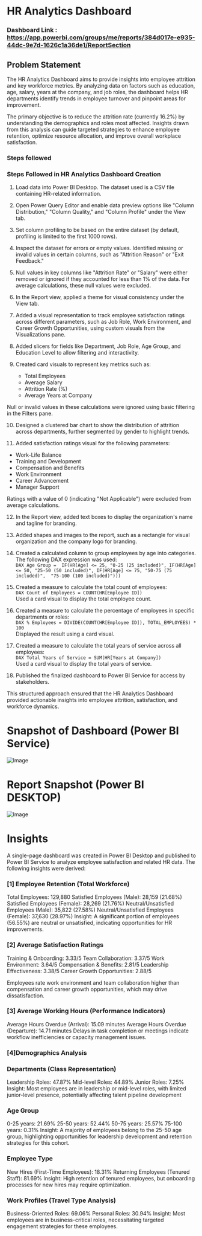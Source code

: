# HR Analytics Dashboard

### Dashboard Link : https://app.powerbi.com/groups/me/reports/384d017e-e935-44dc-9e7d-1626c1a36de1/ReportSection

## Problem Statement

The HR Analytics Dashboard aims to provide insights into employee attrition and key workforce metrics. By analyzing data on factors such as education, age, salary, years at the company, and job roles, the dashboard helps HR departments identify trends in employee turnover and pinpoint areas for improvement.  

The primary objective is to reduce the attrition rate (currently 16.2%) by understanding the demographics and roles most affected. Insights drawn from this analysis can guide targeted strategies to enhance employee retention, optimize resource allocation, and improve overall workplace satisfaction.


### Steps followed 

### Steps Followed in HR Analytics Dashboard Creation  

1.  Load data into Power BI Desktop. The dataset used is a CSV file containing HR-related information.  

2. Open Power Query Editor and enable data preview options like "Column Distribution," "Column Quality," and "Column Profile" under the View tab.  

3. Set column profiling to be based on the entire dataset (by default, profiling is limited to the first 1000 rows).  

4. Inspect the dataset for errors or empty values. Identified missing or invalid values in certain columns, such as "Attrition Reason" or "Exit Feedback."  

5. Null values in key columns like "Attrition Rate" or "Salary" were either removed or ignored if they accounted for less than 1% of the data. For average calculations, these null values were excluded.  

6. In the Report view, applied a theme for visual consistency under the View tab.  

7. Added a visual representation to track employee satisfaction ratings across different parameters, such as Job Role, Work Environment, and Career Growth Opportunities, using custom visuals from the Visualizations pane.  

8. Added slicers for fields like Department, Job Role, Age Group, and Education Level to allow filtering and interactivity.  

9.  Created card visuals to represent key metrics such as:  
    - Total Employees  
    - Average Salary  
    - Attrition Rate (%)  
    - Average Years at Company  

   Null or invalid values in these calculations were ignored using basic filtering in the Filters pane.  

10.  Designed a clustered bar chart to show the distribution of attrition across departments, further segmented by gender to highlight trends.  

11.  Added satisfaction ratings visual for the following parameters:  
   - Work-Life Balance  
   - Training and Development  
   - Compensation and Benefits  
   - Work Environment  
   - Career Advancement  
   - Manager Support  

   Ratings with a value of 0 (indicating "Not Applicable") were excluded from average calculations.  

12.  In the Report view, added text boxes to display the organization's name and tagline for branding.  

13.  Added shapes and images to the report, such as a rectangle for visual organization and the company logo for branding.  

14.  Created a calculated column to group employees by age into categories. The following DAX expression was used:  
    ```DAX
    Age Group = 
    IF(HR[Age] <= 25, "0-25 (25 included)",
    IF(HR[Age] <= 50, "25-50 (50 included)",
    IF(HR[Age] <= 75, "50-75 (75 included)", 
    "75-100 (100 included)")))
    ```  

15.  Created a measure to calculate the total count of employees:  
    ```DAX
    Count of Employees = COUNT(HR[Employee ID])
    ```  
    Used a card visual to display the total employee count.  

16.  Created a measure to calculate the percentage of employees in specific departments or roles:  
    ```DAX
    % Employees = DIVIDE(COUNT(HR[Employee ID]), TOTAL_EMPLOYEES) * 100
    ```  
    Displayed the result using a card visual.  

17.  Created a measure to calculate the total years of service across all employees:  
    ```DAX
    Total Years of Service = SUM(HR[Years at Company])
    ```  
    Used a card visual to display the total years of service.  

18.  Published the finalized dashboard to Power BI Service for access by stakeholders.  

This structured approach ensured that the HR Analytics Dashboard provided actionable insights into employee attrition, satisfaction, and workforce dynamics.

# Snapshot of Dashboard (Power BI Service)

![Image](https://github.com/user-attachments/assets/ee768c12-6f38-4ead-ab56-2b22354b67ed)

 
 # Report Snapshot (Power BI DESKTOP)

 
![Image](https://github.com/user-attachments/assets/ee768c12-6f38-4ead-ab56-2b22354b67ed)

# Insights

A single-page dashboard was created in Power BI Desktop and published to Power BI Service to analyze employee satisfaction and related HR data. The following insights were derived:



### [1] Employee Retention (Total Workforce)

Total Employees: 129,880
Satisfied Employees (Male): 28,159 (21.68%)
Satisfied Employees (Female): 28,269 (21.76%)
Neutral/Unsatisfied Employees (Male): 35,822 (27.58%)
Neutral/Unsatisfied Employees (Female): 37,630 (28.97%)
Insight: A significant portion of employees (56.55%) are neutral or unsatisfied, indicating opportunities for HR improvements.
           
### [2]  Average Satisfaction Ratings

Training & Onboarding: 3.33/5
Team Collaboration: 3.37/5
Work Environment: 3.64/5
Compensation & Benefits: 2.81/5
Leadership Effectiveness: 3.38/5
Career Growth Opportunities: 2.88/5
  
  Employees rate work environment and team collaboration higher than compensation and career growth opportunities, which may drive dissatisfaction. 
  
  ### [3] Average Working Hours (Performance Indicators) 
  
Average Hours Overdue (Arrival): 15.09 minutes
Average Hours Overdue (Departure): 14.71 minutes
Delays in task completion or meetings indicate workflow inefficiencies or capacity management issues.

 ### [4]Demographics Analysis
 
 ### Departments (Class Representation)
 
Leadership Roles: 47.87%
Mid-level Roles: 44.89%
Junior Roles: 7.25%
Insight: Most employees are in leadership or mid-level roles, with limited junior-level presence, potentially affecting talent pipeline development
 
 ### Age Group
 
0-25 years: 21.69%
25-50 years: 52.44%
50-75 years: 25.57%
75-100 years: 0.31%
Insight: A majority of employees belong to the 25-50 age group, highlighting opportunities for leadership development and retention strategies for this cohort.
         
###  Employee Type

New Hires (First-Time Employees): 18.31%
Returning Employees (Tenured Staff): 81.69%
Insight: High retention of tenured employees, but onboarding processes for new hires may require optimization.

###  Work Profiles (Travel Type Analysis)

Business-Oriented Roles: 69.06%
Personal Roles: 30.94%
Insight: Most employees are in business-critical roles, necessitating targeted engagement strategies for these employees.
